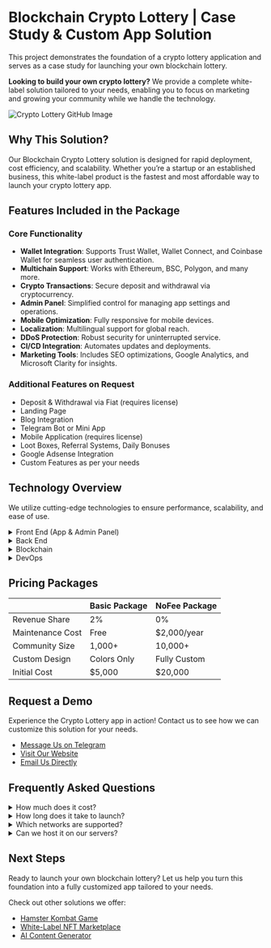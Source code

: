 # Blockchain Crypto Lottery | Case Study & Custom App Solution

This project demonstrates the foundation of a crypto lottery application and serves as a case study for launching your own blockchain lottery. 

**Looking to build your own crypto lottery?** We provide a complete white-label solution tailored to your needs, enabling you to focus on marketing and growing your community while we handle the technology.

![Crypto Lottery GitHub Image](/images/image1.jpg "Crypto Lottery White Label | GitHub")


## Why This Solution?

Our Blockchain Crypto Lottery solution is designed for rapid deployment, cost efficiency, and scalability. Whether you’re a startup or an established business, this white-label product is the fastest and most affordable way to launch your crypto lottery app.


## Features Included in the Package

### Core Functionality

- **Wallet Integration**: Supports Trust Wallet, Wallet Connect, and Coinbase Wallet for seamless user authentication.
- **Multichain Support**: Works with Ethereum, BSC, Polygon, and many more.
- **Crypto Transactions**: Secure deposit and withdrawal via cryptocurrency.
- **Admin Panel**: Simplified control for managing app settings and operations.
- **Mobile Optimization**: Fully responsive for mobile devices.
- **Localization**: Multilingual support for global reach.
- **DDoS Protection**: Robust security for uninterrupted service.
- **CI/CD Integration**: Automates updates and deployments.
- **Marketing Tools**: Includes SEO optimizations, Google Analytics, and Microsoft Clarity for insights.

### Additional Features on Request

- Deposit & Withdrawal via Fiat (requires license)  
- Landing Page  
- Blog Integration  
- Telegram Bot or Mini App  
- Mobile Application (requires license)  
- Loot Boxes, Referral Systems, Daily Bonuses  
- Google Adsense Integration  
- Custom Features as per your needs  


## Technology Overview

We utilize cutting-edge technologies to ensure performance, scalability, and ease of use.

<details>
  <summary>Front End (App & Admin Panel)</summary>
  <ul>
      <li>Next.js</li>
      <li>React.js</li>
      <li>Redux Toolkit</li>
      <li>TypeScript</li>
      <li>Wagmi</li>
      <li>Jest (Unit Testing)</li>
  </ul>
</details>

<details>
  <summary>Back End</summary>
  <ul>
      <li>Node.js</li>
      <li>Express.js</li>
      <li>TypeScript</li>
      <li>MongoDB & Mongoose</li>
      <li>Swagger (API Documentation)</li>
      <li>Jest & Supertest (Testing)</li>
  </ul>
</details>

<details>
  <summary>Blockchain</summary>
  <ul>
      <li>Solidity (Smart Contracts for Crypto Lottery)</li>
  </ul>
</details>

<details>
  <summary>DevOps</summary>
  <ul>
      <li>Docker</li>
      <li>GitLab CI</li>
  </ul>
</details>


## Pricing Packages

|                  | Basic Package | NoFee Package | 
|------------------|---------------|---------------|
| Revenue Share    | 2%            | 0%            | 
| Maintenance Cost | Free          | $2,000/year   | 
| Community Size   | 1,000+        | 10,000+       | 
| Custom Design    | Colors Only   | Fully Custom  | 
| Initial Cost     | $5,000        | $20,000       | 


## Request a Demo

Experience the Crypto Lottery app in action! Contact us to see how we can customize this solution for your needs.  

- <a href="https://telegram.me/omisoft" target="_blank">Message Us on Telegram</a>  
- <a href="https://omisoft.net/contact-us?utm_campaign=web3-crypto-lottery&utm_medium=social&utm_source=github" target="_blank">Visit Our Website</a>  
- [Email Us Directly](mailto:hi@omisoft.net)  


## Frequently Asked Questions

<details>
  <summary>How much does it cost?</summary>
  <p>We offer three pricing options:</p> 
  <ul>
      <li>**Basic Package**: $5,000 + 2% of revenue with free maintenance.</li>
      <li>**NoFee Package**: $20,000 + $2,000/year for maintenance.</li>
      <li>**Special Offer**: $0 upfront if you have a large community and are open to a revenue-sharing partnership.</li>
  </ul>
</details>

<details>
  <summary>How long does it take to launch?</summary>
  <p>With our white-label solution, deployment takes less than a month—3-4 times faster than custom development.</p>
</details>

<details>
  <summary>Which networks are supported?</summary>
  <p>Our solution supports Ethereum, Arbitrum, Optimism, Polygon, BSC, Avalanche, and others. TON support can be added on request.</p>
</details>

<details>
  <summary>Can we host it on our servers?</summary>
  <p>Yes, we can configure CI/CD pipelines for seamless updates on your infrastructure.</p>
</details>


## Next Steps

Ready to launch your own blockchain lottery? Let us help you turn this foundation into a fully customized app tailored to your needs.  

Check out other solutions we offer:  

- [Hamster Kombat Game](https://omisoft.net/demo/hamster-kombat-clone-script)  
- [White-Label NFT Marketplace](https://omisoft.net/demo/whitelabel-nft-marketplace-development)  
- [AI Content Generator](https://omisoft.net/demo/ai-content-generation)  
